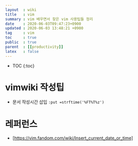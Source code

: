 ```yaml
---
layout  : wiki
title   : vim
summary : vim 배우면서 찾은 vim 사용팁들 정리
date    : 2020-06-03T09:47:23+0900
updated : 2020-06-03 13:48:21 +0900
tag     : vim
toc     : true
public  : true
parent  : [[productivity]]
latex   : false
---
```

* TOC
{:toc}

# vimwiki 작성팁

- 문서 작성시간 삽입 `:put =strftime('%FT%T%z')`


# 레퍼런스
- [https://vim.fandom.com/wiki/Insert_current_date_or_time]
